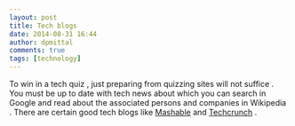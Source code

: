 ```yaml
---
layout: post
title: Tech blogs
date: 2014-08-31 16:44
author: dpmittal
comments: true
tags: [technology]
---
```

To win in a tech quiz , just preparing from quizzing sites will not suffice . You must be up to date with tech news about which you can search in Google and read about the associated persons and companies in Wikipedia . There are certain good tech blogs like <a href="http://mashable.com/tech/" target="_blank">Mashable</a> and <a href="http://techcrunch.com" target="_blank">Techcrunch</a> .
